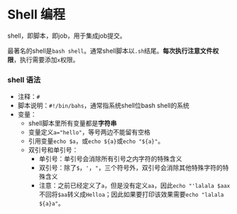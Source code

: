 # Shell 编程

shell，即脚本，即job，用于集成job提交。

最著名的shell是```bash shell```。通常shell脚本以```.sh```结尾。**每次执行注意文件权限**，执行需要添加```x```权限。

### shell 语法

- 注释：```#```
- 脚本说明：```#!/bin/bahs```，通常指系统shell位bash shell的系统
- 变量：
  - shell脚本里所有变量都是**字符串**
  - 变量定义```a="hello"```，等号两边不能留有空格
  - 引用变量```echo $a```，或```echo ${a}```或```echo "${a}"```。
  - 双引号和单引号：
    - 单引号：单引号会消除所有引号之内字符的特殊含义
    - 双引号：除了```$```，```'```，```"```，三个符号外，双引号会消除其他特殊字符的特殊含义
    - 注意：之前已经定义了```a```，但是没有定义```aa```，因此```echo "'lalala $aax```不回将```$aa```转义成```Helloa```；因此如果要打印该效果需要```echo "lalala ${a}a"```。

